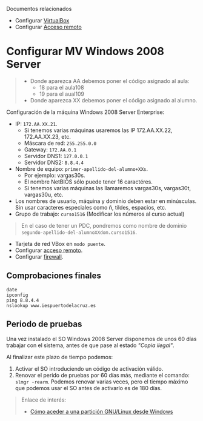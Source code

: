 
Documentos relacionados
* Configurar [VirtualBox](../virtualbox/general.md)
* Configurar [Acceso remoto](../acceso-remoto/windows-server.md)

# Configurar MV Windows 2008 Server

> * Donde aparezca AA debemos poner el código asignado al aula:
>     * 18 para el aula108
>     * 19 para el aual109
> * Donde aparezca XX debemos poner el código asignado al alumno.

Configuración de la máquina Windows 2008 Server Enterprise:
* IP: `172.AA.XX.21`.
    * Si tenemos varias máquinas usaremos las IP 172.AA.XX.22, 172.AA.XX.23, etc.
    * Máscara de red: `255.255.0.0`
    * Gateway: `172.AA.0.1`
    * Servidor DNS1: `127.0.0.1`
    * Servidor DNS2: `8.8.4.4`
* Nombre de equipo: `primer-apellido-del-alumno+XXs`.
    * Por ejemplo: vargas30s.
    * El nombre NetBIOS sólo puede tener 16 caractéres.
    * Si tenemos varias máquinas las llamaremos vargas30s, vargas30t, vargas30u, etc.
* Los nombres de usuario, máquina y dominio deben estar en minúsculas.
Sin usar caracteres especiales como ñ, tildes, espacios, etc.
* Grupo de trabajo: `curso1516` (Modificar los números al curso actual)

> En el caso de tener un PDC, pondremos como nombre de dominio `segundo-apellido-del-alumnoXXdom.curso1516`.

* Tarjeta de red VBox en `modo puente`.
* Configurar [acceso remoto](../acceso-remoto.md).
* Configurar [firewall](../firewall.md).

## Comprobaciones finales

```  
date
ipconfig
ping 8.8.4.4
nslookup www.iespuertodelacruz.es
```   

## Periodo de pruebas

Una vez instalado el SO Windows 2008 Server disponemos de unos 60 días trabajar con el sistema,
antes de que pase al estado *"Copia ilegal"*.

Al finalizar este plazo de tiempo podemos:
1. Activar el SO introduciendo un código de activación válido.
2. Renovar el perido de pruebas por 60 días más, mediante el comando: `slmgr -rearm`.
Podemos renovar varias veces, pero el tiempo máximo que podemos usar el SO antes de activarlo
es de 180 días.

> Enlace de interés:
>
> * [Cómo aceder a una partición GNU/Linux desde Windows](https://es.opensuse.org/SDB:Acceder_a_la_particion_de_GNU/Linux_desde_Windows)
